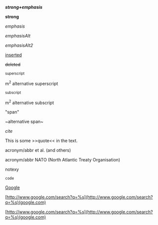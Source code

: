 _**strong+emphasis**_

**strong**

_emphasis_

*emphasisAlt*

*emphasisAlt2*

<ins>inserted</ins>

<del>deleted</del>

<sup>superscript</sup>

m<sup>2</sup> alternative superscript

<sup>subscript</sup>

m<sup>2</sup> alternative subscript

"span"

~alternative span~

<cite>cite</cite>

This is some >>quote<< in the text.

acronym/abbr et al. (and others)

acronym/abbr NATO (North Atlantic Treaty Organisation)

notexy

`code`

[Google](google.com)

[http://www.google.com/search?q=%s](http://www.google.com/search?q=%s)(google.com)

[http://www.google.com/search?q=%s](http://www.google.com/search?q=%s)(google.com)


